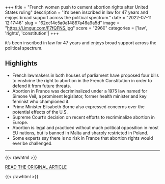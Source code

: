 +++
title = "French women push to cement abortion rights after United States ruling"
description = "it’s been inscribed in law for 47 years and enjoys broad support across the political spectrum."
date = "2022-07-11 12:17:46"
slug = "62cc14c5a0a14867a46a9a5d"
image = "https://i.imgur.com/F7fQFNS.jpg"
score = "2960"
categories = ['law', 'rights', 'constitution']
+++

it’s been inscribed in law for 47 years and enjoys broad support across the political spectrum.

## Highlights

- French lawmakers in both houses of parliament have proposed four bills to enshrine the right to abortion in the French Constitution in order to defend it from future threats.
- Abortion in France was decriminalized under a 1975 law named for Simone Veil, a prominent legislator, former health minister and key feminist who championed it.
- Prime Minister Elisabeth Borne also expressed concerns over the potential effects of the U.S.
- Supreme Court’s decision on recent efforts to recriminalize abortion in Europe.
- Abortion is legal and practiced without much political opposition in most EU nations, but is banned in Malta and sharply restricted in Poland.
- Some experts say there is no risk in France that abortion rights would ever be challenged.

---

{{< rawhtml >}}
  <p class="article-category">
    <a target="_blank" href="https://www.nbcnews.com/news/us-news/french-women-push-cement-abortion-rights-united-states-ruling-rcna37537">READ THE ORIGINAL ARTICLE</a>
  </p>
{{< /rawhtml >}}
